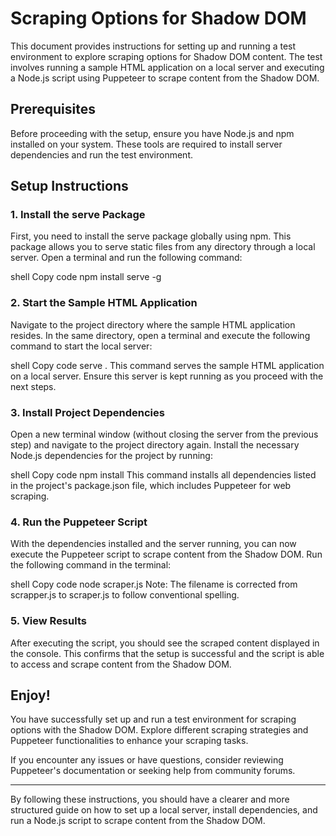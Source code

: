 # Scraping Options for Shadow DOM

This document provides instructions for setting up and running a test environment to explore scraping options for Shadow DOM content. The test involves running a sample HTML application on a local server and executing a Node.js script using Puppeteer to scrape content from the Shadow DOM.

## Prerequisites
Before proceeding with the setup, ensure you have Node.js and npm installed on your system. These tools are required to install server dependencies and run the test environment.

## Setup Instructions
### 1. Install the serve Package
First, you need to install the serve package globally using npm. This package allows you to serve static files from any directory through a local server. Open a terminal and run the following command:

shell
Copy code
npm install serve -g
### 2. Start the Sample HTML Application
Navigate to the project directory where the sample HTML application resides. In the same directory, open a terminal and execute the following command to start the local server:

shell
Copy code
serve .
This command serves the sample HTML application on a local server. Ensure this server is kept running as you proceed with the next steps.

### 3. Install Project Dependencies
Open a new terminal window (without closing the server from the previous step) and navigate to the project directory again. Install the necessary Node.js dependencies for the project by running:

shell
Copy code
npm install
This command installs all dependencies listed in the project's package.json file, which includes Puppeteer for web scraping.

### 4. Run the Puppeteer Script
With the dependencies installed and the server running, you can now execute the Puppeteer script to scrape content from the Shadow DOM. Run the following command in the terminal:

shell
Copy code
node scraper.js
Note: The filename is corrected from scrapper.js to scraper.js to follow conventional spelling.

### 5. View Results
After executing the script, you should see the scraped content displayed in the console. This confirms that the setup is successful and the script is able to access and scrape content from the Shadow DOM.

## Enjoy!
You have successfully set up and run a test environment for scraping options with the Shadow DOM. Explore different scraping strategies and Puppeteer functionalities to enhance your scraping tasks.

If you encounter any issues or have questions, consider reviewing Puppeteer's documentation or seeking help from community forums.

---

By following these instructions, you should have a clearer and more structured guide on how to set up a local server, install dependencies, and run a Node.js script to scrape content from the Shadow DOM.
